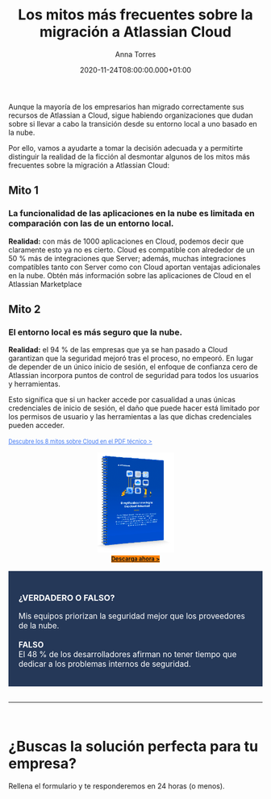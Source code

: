 ﻿---
layout: post
title: 'Los mitos más frecuentes sobre la migración a Atlassian Cloud'
description: Desde la seguridad de los datos hasta el rendimiento, desmentimos los conceptos erróneos más comunes
date: '2020-11-24T08:00:00.000+01:00'
author:  Anna Torres
categories: 
- atlassian


cover: /img/posts/2020-11-27-8-mitos-sobre-el-cloud-whitepaper-8_mitos_sobre_la_nube-porque-utilizar-atlassian-cloud-thumb.jpg
modified_time: '2020-11-27T08:00:00.000+01:00'
---

Aunque la mayoría de los empresarios han migrado correctamente sus recursos de Atlassian a Cloud, sigue habiendo organizaciones que dudan sobre si llevar a cabo la transición desde su entorno local a uno basado en la nube.

Por ello, vamos a ayudarte a tomar la decisión adecuada y a permitirte distinguir la realidad de la ficción al desmontar algunos de los mitos más frecuentes sobre la migración a Atlassian Cloud:

## Mito 1
### La funcionalidad de las aplicaciones en la nube es limitada en comparación con las de un entorno local.

**Realidad:** con más de 1000 aplicaciones en Cloud, podemos decir que claramente esto ya no es cierto.
Cloud es compatible con alrededor de un 50 % más de integraciones que Server; además, muchas integraciones compatibles tanto con Server como con Cloud aportan ventajas adicionales en la nube.
Obtén más información sobre las aplicaciones de Cloud en el Atlassian Marketplace

## Mito 2
### El entorno local es más seguro que la nube.

**Realidad:** el 94 % de las empresas que ya se han pasado a Cloud garantizan que la seguridad mejoró tras el proceso, no empeoró.
En lugar de depender de un único inicio de sesión, el enfoque de confianza cero de Atlassian incorpora puntos de control de seguridad para todos los usuarios y herramientas.

Esto significa que si un hacker accede por casualidad a unas únicas credenciales de inicio de sesión, el daño que puede hacer está limitado por los permisos de usuario y las herramientas a las que dichas credenciales pueden acceder.

<a href="https://excentia.hubspotpagebuilder.com/descarga-el-pdf-8-mitos-sobre-la-migracion-a-cloud"><span style="text-decoration:underline;font-size:0.8em; color:#3f77f4">Descubre los 8 mitos sobre Cloud en el PDF técnico ></span></a>

<center>
<img src="/img/posts/2020-11-27-8-mitos-sobre-el-cloud-whitepaper-8_mitos_sobre_la_nube.png" alt="Descubre la verdad sobre Atlassian Cloud">
<br/>
<a href="https://excentia.hubspotpagebuilder.com/descarga-el-pdf-8-mitos-sobre-la-migracion-a-cloud" class="btn btn-outline-white btn-xl" style="background:#FF8200;border:none; font-weight: bold; font-size:0.8em" >Descarga ahora > </a>

</center>

<br/>
<div style="border:1px solid ##fbf1e1; background:#253858; padding:20px 20px;color:#ffffff">

<h3>¿VERDADERO O FALSO?</h3> 
<p style="font-size:1.1em;">Mis equipos priorizan la seguridad mejor que los proveedores de la nube.<br/>
	<br/>
	<strong>FALSO</strong> 
	<br/>
	El 48 % de los desarrolladores afirman no tener tiempo que dedicar a los problemas internos de seguridad.
</p>
</div>

<br/>
<hr>
<br/>

<div id="contact-form-hubspot">
	<h1>¿Buscas la solución perfecta para tu empresa?</h1>
<p>Rellena el formulario y te responderemos en 24 horas (o menos).</p>
<br/>
<script charset="utf-8" type="text/javascript" src="//js.hsforms.net/forms/shell.js"></script>
<script>
  hbspt.forms.create({
	portalId: "7892756",
	formId: "88c36f66-edb7-403c-8200-d4518c6329cc"
});
</script>
</div>
